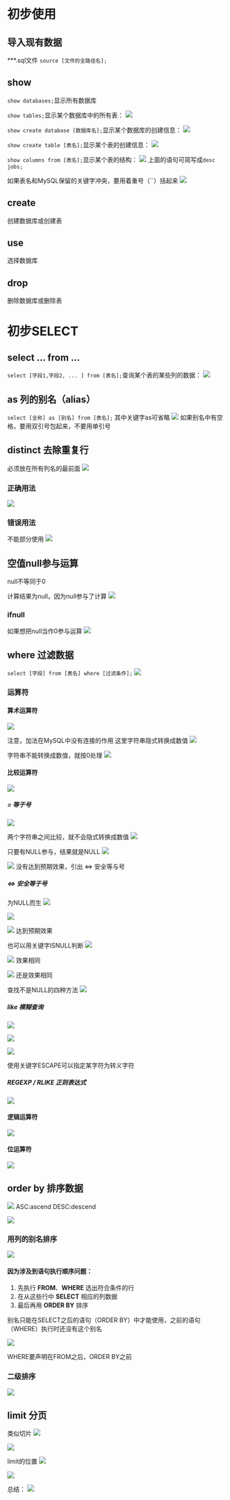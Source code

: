 # 初步使用

## 导入现有数据

***.sql文件
`source [文件的全路径名];`

## show 

`show databases;`显示所有数据库

`show tables;`显示某个数据库中的所有表：
![](resources/2022-12-08-15-50-51.png)

`show create database [数据库名];`显示某个数据库的创建信息：
![](resources/2022-12-08-15-57-44.png)

`show create table [表名];`显示某个表的创建信息：
![](resources/2022-12-08-15-49-00.png)

`show columns from [表名];`显示某个表的结构：
![](resources/2022-12-08-15-52-43.png)
上面的语句可简写成`desc jobs;`

如果表名和MySQL保留的关键字冲突，要用着重号（``）括起来
![](resources/2022-12-08-16-16-51.png)

## create

创建数据库或创建表

## use

选择数据库

## drop

删除数据库或删除表

# 初步SELECT

## select ... from ...

`select [字段1,字段2, ... ] from [表名];`查询某个表的某些列的数据：
![](resources/2022-12-08-15-59-20.png)

## as 列的别名（alias）

`select [全称] as [别名] from [表名];`
其中关键字as可省略
![](resources/2022-12-08-16-06-50.png)
如果别名中有空格，要用双引号包起来，不要用单引号

## distinct 去除重复行

必须放在所有列名的最前面
![](resources/2022-12-08-16-19-03.png)

### 正确用法

![](resources/2022-12-08-16-22-59.png)

### 错误用法

不能部分使用
![](resources/2022-12-08-16-21-24.png)

## 空值null参与运算

null不等同于0

计算结果为null，因为null参与了计算
![](resources/2022-12-08-16-29-45.png)

### ifnull

如果想把null当作0参与运算
![](resources/2022-12-08-16-32-12.png)

## where 过滤数据

`select [字段] from [表名] where [过滤条件];`
![](resources/2022-12-08-16-43-45.png)

### 运算符

#### 算术运算符

![](resources/2022-12-08-22-08-14.png)

注意，加法在MySQL中没有连接的作用
这里字符串隐式转换成数值
![](resources/2022-12-08-22-11-16.png)

字符串不能转换成数值，就按0处理
![](resources/2022-12-08-22-12-12.png)

#### 比较运算符

![](resources/2022-12-08-22-16-35.png)

##### = 等于号

![](resources/2022-12-08-22-19-54.png)

两个字符串之间比较，就不会隐式转换成数值
![](resources/2022-12-08-22-20-37.png)

只要有NULL参与，结果就是NULL
![](resources/2022-12-08-22-23-06.png)

![](resources/2022-12-08-22-26-44.png)
没有达到预期效果，引出 <=> 安全等与号

##### <=> 安全等于号

为NULL而生
![](resources/2022-12-08-22-29-32.png)

![](resources/2022-12-08-22-30-22.png)

![](resources/2022-12-08-22-31-16.png)
达到预期效果

也可以用关键字ISNULL判断
![](resources/2022-12-08-22-33-29.png)

![](resources/2022-12-08-22-34-25.png)
效果相同

![](resources/2022-12-08-22-36-06.png)
还是效果相同

查找不是NULL的四种方法
![](resources/2022-12-08-22-38-12.png)

##### like 模糊查询

![](resources/2022-12-08-22-49-42.png)

![](resources/2022-12-08-22-50-47.png)

![](resources/2022-12-08-22-53-51.png)

使用关键字ESCAPE可以指定某字符为转义字符

##### REGEXP / RLIKE 正则表达式

![](resources/2022-12-08-22-58-54.png)

#### 逻辑运算符

![](resources/2022-12-08-22-59-57.png)

#### 位运算符

![](resources/2022-12-08-23-02-04.png)

## order by 排序数据

![](resources/2022-12-08-23-42-37.png)
ASC:ascend
DESC:descend

![](resources/2022-12-08-23-44-06.png)

### 用列的别名排序

![](resources/2022-12-08-23-48-13.png)

#### 因为涉及到语句执行顺序问题：
1. 先执行 **FROM**、**WHERE** 选出符合条件的行
2. 在从这些行中 **SELECT** 相应的列数据
3. 最后再用 **ORDER BY** 排序

别名只能在SELECT之后的语句（ORDER BY）中才能使用，之前的语句（WHERE）执行时还没有这个别名

![](resources/2022-12-08-23-53-29.png)

WHERE要声明在FROM之后，ORDER BY之前

### 二级排序

![](resources/2022-12-09-00-01-31.png)

## limit 分页

类似切片
![](resources/2022-12-09-00-05-28.png)

![](resources/2022-12-09-00-06-36.png)

limit的位置
![](resources/2022-12-09-00-09-00.png)

![](resources/2022-12-09-00-11-14.png)

总结：
![](resources/2022-12-09-00-19-31.png)
